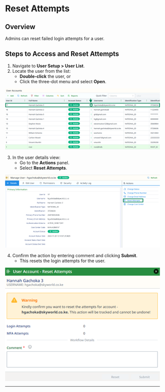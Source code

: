 # Reset Attempts

## Overview
Admins can reset failed login attempts for a user.

## Steps to Access and Reset Attempts
1. Navigate to **User Setup > User List**.
2. Locate the user from the list:
    - **Double-click** the user, or
    - Click the three-dot menu and select **Open**.

![user-list-click.png](..%2F..%2Fstatic%2Fimg%2Fuser-list-click.png)

3. In the user details view:
    - Go to the **Actions** panel.
    - Select **Reset Attempts**.

![change-reset-button.png](..%2F..%2Fstatic%2Fimg%2Fchange-reset-button.png)

4. Confirm the action by entering comment and clicking **Submit**.
    - This resets the login attempts for the user.

![reset-attempts-form.png](..%2F..%2Fstatic%2Fimg%2Freset-attempts-form.png)

___